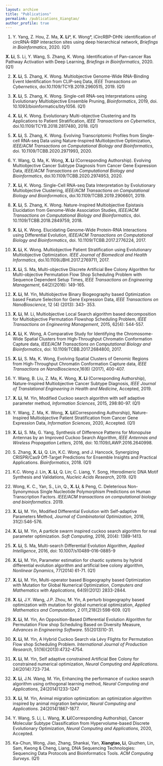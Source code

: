 ```yaml
---
layout: archive
title: "Publications"
permalink: /publications_Xiangtao/ 
author_profile: true
---
```






1. Y. Yang, Z. Hou, Z. Ma, **X. Li***, K. Wong*, iCircRBP-DHN: identification of circRNA-RBP interaction sites using deep hierarchical network,  *Briefings in Bioinformatics*, 2020. (Q1)

**X. Li**, S. Li, Y. Wang, S. Zhang, K. Wong. Identification of Pan-cancer Ras Pathway Activation with Deep Learning, *Briefings in Bioinformatics*, 2020. (Q1)

2. **X. Li**, S. Zhang, K. Wong. Multiobjective Genome-Wide RNA-Binding Event Identification from CLIP-seq Data, *IEEE Transactions on Cybernetics*, doi.10.1109/TCYB.2019.2960515, 2019. (Q1)

3. **X. Li**, S. Zhang, K. Wong. Single-cell RNA-seq Interpretations using Evolutionary Multiobjective Ensemble Pruning, *Bioinformatics*, 2019, doi. 10.1093/bioinformatics/bty1056. (Q1)

4.  **X. Li**, K. Wong. Evolutionary Multi-objective Clustering and Its Applications to Patient Stratification, *IEEE Transactions on Cybernetics*, doi.10.1109/TCYB.2018.2817480, 2018. (Q1)

5. **X. Li**, S. Zhang, K. Wong. Evolving Transcriptomic Profiles from Single-cell RNA-seq Data using Nature-Inspired Multiobjective Optimization, *IEEE/ACM Transactions on Computational Biology and Bioinformatics*, doi. 10.1109/TCBB.2020.2971993, 2020.

6. Y. Wang, Q. Ma, K. Wong, **X. Li** (Corresponding Authorship). Evolving Multiobjective Cancer Subtype Diagnosis from Cancer Gene Expression Data, *IEEE/ACM Transactions on Computational Biology and Bioinformatics*, doi.10.1109/TCBB.2020.2974953, 2020.

7. **X. Li**, K. Wong. Single-Cell RNA-seq Data Interpretation by Evolutionary Multiobjective Clustering, *IEEE/ACM Transactions on Computational Biology and Bioinformatics*, doi.10.1109/TCBB.2019.2906601, 2019.

8. **X. Li**, S. Zhang, K. Wong. Nature-Inspired Multiobjective Epistasis Elucidation from Genome-Wide Association Studies, *IEEE/ACM Transactions on Computational Biology and Bioinformatics*, doi. 10.1109/TCBB.2018.2849759, 2018.

9. **X. Li**, K. Wong. Elucidating Genome-Wide Protein-RNA Interactions using Differential Evolution, *IEEE/ACM Transactions on Computational Biology and Bioinformatics*, doi. 10.1109/TCBB.2017.2776224, 2017.

10. **X. Li**, K. Wong. Multiobjective Patient Stratification using Evolutionary Multiobjective Optimization. *IEEE Journal of Biomedical and Health Informatics*, doi.10.1109/JBHI.2017.2769711, 2017.

11. **X. Li**, S. Ma, Multi-objective Discrete Artificial Bee Colony Algorithm for Multi-objective Permutation Flow Shop Scheduling Problem with Sequence Dependent Setup Times, *IEEE Transactions on Engineering Management*, 64(2)(2016): 149-165.

12. **X. Li**, M. Yin, Multiobjective Binary Biogeography based Optimization based Feature Selection for Gene Expression Data, *IEEE Transactions on NanoBioscience*, 12 (4) (2013): 343- 353.

13. **X. Li**, M. Li, Multiobjective Local Search algorithm based decomposition for Multiobjective Permutation Flowshop Scheduling Problem, *IEEE Transactions on Engineering Management*, 2015, 62(4): 544-557.

14. **X. Li**, K. Wong, A Comparative Study for Identifying the Chromosome-Wide Spatial Clusters from High-Throughput Chromatin Conformation Capture data, *IEEE/ACM Transactions on Computational Biology and Bioinformatics*, doi: 10.1109/TCBB.2017.2684800, 2017.

15. **X. Li**, S. Ma, K. Wong, Evolving Spatial Clusters of Genomic Regions from High-Throughput Chromatin Conformation Capture data, *IEEE Transactions on NanoBioscience*,16(6) (2017), 400-407.

16. Y. Wang, B. Liu, Z. Ma, K. Wong, **X. Li** (Corresponding Authorship), Nature-Inspired Multiobjective Cancer Subtype Diagnosis, *IEEE Journal of Translational Engineering in Health and Medicine*, Accepted, 2019.

17. **X. Li**, M. Yin, Modified Cuckoo search algorithm with self adaptive parameter method, *Information Sciences*, 2015, 298:80-97. (Q1)

18. Y. Wang, Z. Ma, K. Wong, **X. Li**(Corresponding Authorship), Nature-Inspired Multiobjective Patient Stratification from Cancer Gene Expression Data, *Information Sciences*, 2020, Accepted. (Q1)

19. **X. Li**, S. Ma, G. Yang, Synthesis of Difference Patterns for Monopulse Antennas by an Improved Cuckoo Search Algorithm, *IEEE Antennas and Wireless Propagation Letters*, 2016, doi: 10.1109/LAWP.2016.2640998.

20. S. Zhang, **X. Li**, Q. Lin, K.C. Wong, and J. Hancock, Synergizing CRISPR/Cas9 Off-Target Predictions for Ensemble Insights and Practical Applications. *Bioinformatics*, 2018. (Q1)

21. K.C. Wong J. Lin, **X. Li**, Q. Lin; C. Liang, Y. Song, Hterodimeric DNA Motif Synthesis and Validations, *Nucleic Acids Research*, 2019. (Q1)

22. Wong, K. C., Yan, S., Lin, Q., **X. Li**, & Peng, C. Deleterious Non-Synonymous Single Nucleotide Polymorphism Predictions on Human Transcription Factors. *IEEE/ACM transactions on computational biology and bioinformatics*. 2019.

23. **X. Li**, M. Yin, Modified Differential Evolution with Self-adaptive Parameters Method, *Journal of Combinatorial Optimization*, 2016, 31(2):546-576.

24. **X. Li**, M. Yin, A particle swarm inspired cuckoo search algorithm for real parameter optimization. *Soft Computing*, 2016, 20(4): 1389-1413.

25. **X. Li**, S. Ma, Multi-search Differential Evolution Algorithm, *Applied Intelligence*, 2016, doi: 10.1007/s10489-016-0885-9

26. **X. Li**, M. Yin, Parameter estimation for chaotic systems by hybrid differential evolution algorithm and artificial bee colony algorithm, *Nonlinear Dynamics*, 77(2014) 61-71. (Q1)

27. **X. Li**, M. Yin, Multi-operator based Biogeography based Optimization with Mutation for Global Numerical Optimization, *Computers and Mathematics with Applications*, 64(9)(2012) 2833-2844.

28. **X. Li**, J.Y. Wang, J.P. Zhou, M. Yin, A perturb biogeography based optimization with mutation for global numerical optimization, *Applied Mathematics and Computation*, 2 011,218(2):598-609. (Q1)

29. **X. Li**, M. Yin, An Opposition-Based Differential Evolution Algorithm for Permutation Flow shop Scheduling Based on Diversity Measure, *Advances in Engineering Software*. 55(2013)10-31.

30. **X. Li**, M. Yin, A Hybrid Cuckoo Search via Lévy Flights for Permutation Flow shop Scheduling Problem. *International Journal of Production Research*, 51(16)(2013):4732-4754.

31. **X. Li**, M. Yin, Self adaptive constrained Artificial Bee Colony for constrained numerical optimization, *Neural Computing and Applications*. 24(2014):723-734.

32. **X. Li**, J.N. Wang, M. Yin, Enhancing the performance of cuckoo search algorithm using orthogonal learning method, *Neural Computing and Applications*, 24(2014)1233-1247

33. **X. Li**, M. Yin, Animal migration optimization: an optimization algorithm inspired by animal migration behavior, *Neural Computing and Applications*. 24(2014)1867-1877.

34. Y. Wang, S. Li, L. Wang,  **X. Li**(Corresponding Authorship), Cancer Molecular Subtype Classification from Hypervolume-based Discrete Evolutionary Optimization, *Neural Computing and Applications*, 2020, Accepted.

35. Ka-Chun, Wong, Jiao, Zhang, Shankai, Yan, **Xiangtao, Li**, Qiuzhen, Lin, Sam, Kwong & Cheng, Liang, DNA Sequencing Technologies: Sequencing Data Protocols and Bioinformatics Tools. *ACM Computing Surveys*. (Q1)

